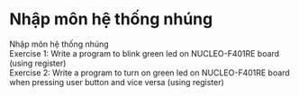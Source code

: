 # Nhập môn hệ thống nhúng
Nhập môn hệ thống nhúng
<br>Exercise 1: Write a program to blink green led on NUCLEO-F401RE board (using register)
<br>Exercise 2: Write a program to turn on green led on NUCLEO-F401RE board when pressing user button and vice versa (using register)
